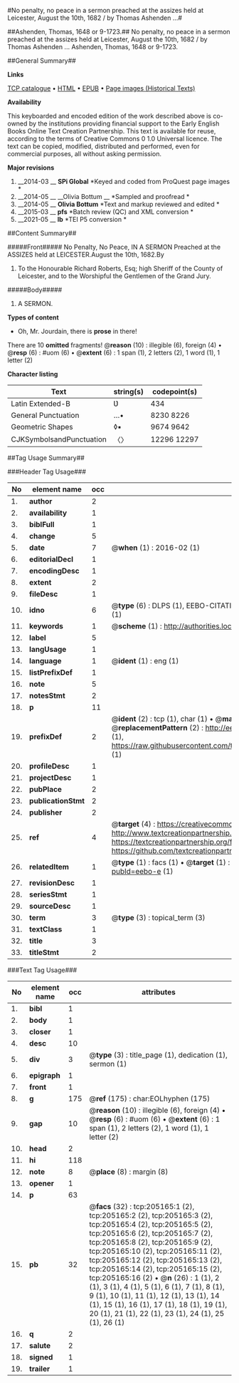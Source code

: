 #No penalty, no peace in a sermon preached at the assizes held at Leicester, August the 10th, 1682 / by Thomas Ashenden ...#

##Ashenden, Thomas, 1648 or 9-1723.##
No penalty, no peace in a sermon preached at the assizes held at Leicester, August the 10th, 1682 / by Thomas Ashenden ...
Ashenden, Thomas, 1648 or 9-1723.

##General Summary##

**Links**

[TCP catalogue](http://www.ota.ox.ac.uk/tcp/)  • 
[HTML](http://tei.it.ox.ac.uk/tcp/Texts-HTML/free/B17/B17254.html)  • 
[EPUB](http://tei.it.ox.ac.uk/tcp/Texts-EPUB/free/B17/B17254.epub) • 
[Page images (Historical Texts)](https://historicaltexts.jisc.ac.uk/eebo-12786529e)

**Availability**

This keyboarded and encoded edition of the work described above is co-owned by the
    institutions providing financial support to the Early English Books Online Text Creation
    Partnership. This text is available for reuse, according to the terms of  Creative Commons 0 1.0 Universal
    licence. The text can be copied, modified, distributed and performed, even for commercial
    purposes, all without asking permission.

**Major revisions**

1. __2014-03 __ __SPi Global__ *Keyed and coded from ProQuest page images *
1. __2014-05 __ __Olivia Bottum __ *Sampled and proofread *
1. __2014-05 __ __Olivia Bottum__ *Text and markup reviewed and edited *
1. __2015-03 __ __pfs__ *Batch review (QC) and XML conversion *
1. __2021-05 __ __lb__ *TEI P5 conversion *

##Content Summary##

#####Front#####
No Penalty, No Peace, IN A SERMON Preached at the ASSIZES held at LEICESTER.August the 10th, 1682.By
1. To the Honourable Richard Roberts, Esq; high Sheriff of the County of Leicester, and to the Worshipful the Gentlemen of the Grand Jury.

#####Body#####

1. A SERMON.

**Types of content**

  * Oh, Mr. Jourdain, there is **prose** in there!

There are 10 **omitted** fragments! 
 @__reason__ (10) : illegible (6), foreign (4)  •  @__resp__ (6) : #uom (6)  •  @__extent__ (6) : 1 span (1), 2 letters (2), 1 word (1), 1 letter (2)

**Character listing**


|Text|string(s)|codepoint(s)|
|---|---|---|
|Latin Extended-B|Ʋ|434|
|General Punctuation|…•|8230 8226|
|Geometric Shapes|◊▪|9674 9642|
|CJKSymbolsandPunctuation|〈〉|12296 12297|

##Tag Usage Summary##

###Header Tag Usage###

|No|element name|occ|attributes|
|---|---|---|---|
|1.|__author__|2||
|2.|__availability__|1||
|3.|__biblFull__|1||
|4.|__change__|5||
|5.|__date__|7| @__when__ (1) : 2016-02 (1)|
|6.|__editorialDecl__|1||
|7.|__encodingDesc__|1||
|8.|__extent__|2||
|9.|__fileDesc__|1||
|10.|__idno__|6| @__type__ (6) : DLPS (1), EEBO-CITATION (1), VID (1), EEBO-PROQUEST (1), STC (1), OCLC (1)|
|11.|__keywords__|1| @__scheme__ (1) : http://authorities.loc.gov/ (1)|
|12.|__label__|5||
|13.|__langUsage__|1||
|14.|__language__|1| @__ident__ (1) : eng (1)|
|15.|__listPrefixDef__|1||
|16.|__note__|5||
|17.|__notesStmt__|2||
|18.|__p__|11||
|19.|__prefixDef__|2| @__ident__ (2) : tcp (1), char (1)  •  @__matchPattern__ (2) : ([0-9\-]+):([0-9IVX]+) (1), (.+) (1)  •  @__replacementPattern__ (2) : http://eebo.chadwyck.com/downloadtiff?vid=$1&page=$2 (1), https://raw.githubusercontent.com/textcreationpartnership/Texts/master/tcpchars.xml#$1 (1)|
|20.|__profileDesc__|1||
|21.|__projectDesc__|1||
|22.|__pubPlace__|2||
|23.|__publicationStmt__|2||
|24.|__publisher__|2||
|25.|__ref__|4| @__target__ (4) : https://creativecommons.org/publicdomain/zero/1.0/ (1), http://www.textcreationpartnership.org/docs/. (1), https://textcreationpartnership.org/faq/#faq05 (1), https://github.com/textcreationpartnership (1)|
|26.|__relatedItem__|1| @__type__ (1) : facs (1)  •  @__target__ (1) : https://data.historicaltexts.jisc.ac.uk/view?pubId=eebo-e (1)|
|27.|__revisionDesc__|1||
|28.|__seriesStmt__|1||
|29.|__sourceDesc__|1||
|30.|__term__|3| @__type__ (3) : topical_term (3)|
|31.|__textClass__|1||
|32.|__title__|3||
|33.|__titleStmt__|2||


###Text Tag Usage###

|No|element name|occ|attributes|
|---|---|---|---|
|1.|__bibl__|1||
|2.|__body__|1||
|3.|__closer__|1||
|4.|__desc__|10||
|5.|__div__|3| @__type__ (3) : title_page (1), dedication (1), sermon (1)|
|6.|__epigraph__|1||
|7.|__front__|1||
|8.|__g__|175| @__ref__ (175) : char:EOLhyphen (175)|
|9.|__gap__|10| @__reason__ (10) : illegible (6), foreign (4)  •  @__resp__ (6) : #uom (6)  •  @__extent__ (6) : 1 span (1), 2 letters (2), 1 word (1), 1 letter (2)|
|10.|__head__|2||
|11.|__hi__|118||
|12.|__note__|8| @__place__ (8) : margin (8)|
|13.|__opener__|1||
|14.|__p__|63||
|15.|__pb__|32| @__facs__ (32) : tcp:205165:1 (2), tcp:205165:2 (2), tcp:205165:3 (2), tcp:205165:4 (2), tcp:205165:5 (2), tcp:205165:6 (2), tcp:205165:7 (2), tcp:205165:8 (2), tcp:205165:9 (2), tcp:205165:10 (2), tcp:205165:11 (2), tcp:205165:12 (2), tcp:205165:13 (2), tcp:205165:14 (2), tcp:205165:15 (2), tcp:205165:16 (2)  •  @__n__ (26) : 1 (1), 2 (1), 3 (1), 4 (1), 5 (1), 6 (1), 7 (1), 8 (1), 9 (1), 10 (1), 11 (1), 12 (1), 13 (1), 14 (1), 15 (1), 16 (1), 17 (1), 18 (1), 19 (1), 20 (1), 21 (1), 22 (1), 23 (1), 24 (1), 25 (1), 26 (1)|
|16.|__q__|2||
|17.|__salute__|2||
|18.|__signed__|1||
|19.|__trailer__|1||
